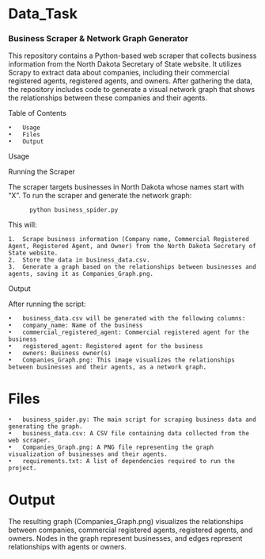 # Data_Task

### Business Scraper & Network Graph Generator

This repository contains a Python-based web scraper that collects business information from the North Dakota Secretary of State website. It utilizes Scrapy to extract data about companies, including their commercial registered agents, registered agents, and owners. After gathering the data, the repository includes code to generate a visual network graph that shows the relationships between these companies and their agents.

Table of Contents

	•	Usage
	•	Files
	•	Output

Usage

Running the Scraper

The scraper targets businesses in North Dakota whose names start with “X”. To run the scraper and generate the network graph:
          
          python business_spider.py

This will:

	1.	Scrape business information (Company name, Commercial Registered Agent, Registered Agent, and Owner) from the North Dakota Secretary of State website.
	2.	Store the data in business_data.csv.
	3.	Generate a graph based on the relationships between businesses and agents, saving it as Companies_Graph.png.

Output

After running the script:

	•	business_data.csv will be generated with the following columns:
	•	company_name: Name of the business
	•	commercial_registered_agent: Commercial registered agent for the business
	•	registered_agent: Registered agent for the business
	•	owners: Business owner(s)
	•	Companies_Graph.png: This image visualizes the relationships between businesses and their agents, as a network graph.

# Files

	•	business_spider.py: The main script for scraping business data and generating the graph.
	•	business_data.csv: A CSV file containing data collected from the web scraper.
	•	Companies_Graph.png: A PNG file representing the graph visualization of businesses and their agents.
	•	requirements.txt: A list of dependencies required to run the project.

# Output

The resulting graph (Companies_Graph.png) visualizes the relationships between companies, commercial registered agents, registered agents, and owners. Nodes in the graph represent businesses, and edges represent relationships with agents or owners.

